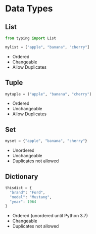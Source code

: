 # Data Types

## List

```python
from typing import List

mylist = ["apple", "banana", "cherry"]
```

* Ordered
* Changeable
* Allow Duplicates

## Tuple

```python
mytuple = ("apple", "banana", "cherry")
```

* Ordered
* Unchangeable
* Allow Duplicates

## Set

```python
myset = {"apple", "banana", "cherry"}
```

* Unordered
* Unchangeable
* Duplicates not allowed

## Dictionary

```python
thisdict = {
  "brand": "Ford",
  "model": "Mustang",
  "year": 1964
}
```

* Ordered (unordered until Python 3.7)
* Changeable
* Duplicates not allowed
